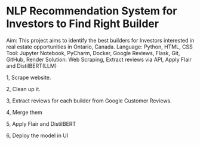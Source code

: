 # NLP Recommendation System for Investors to Find Right Builder

Aim: This project aims to identify the best builders for Investors interested in real estate opportunities in Ontario, Canada.
Language: Python, HTML, CSS
Tool: Jupyter Notebook, PyCharm, Docker, Google Reviews, Flask, Git, GitHub, Render
Solution: Web Scraping, Extract reviews via API, Apply Flair and DistilBERT(LLM)



1, Scrape website.

2, Clean up it.

3, Extract reviews for each builder from Google Customer Reviews.

4, Merge them

5, Apply Flair and DistilBERT

6, Deploy the model in UI



